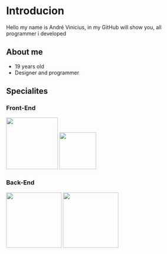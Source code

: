 # Introducion
Hello my name is André Vinicius, in my GitHub will show you, all programmer i developed</br>

## About me 
 - 19 years old
 - Designer and programmer


## Specialites
### Front-End

<div id="spe1">
  <img src="https://upload.wikimedia.org/wikipedia/commons/thumb/6/61/HTML5_logo_and_wordmark.svg/800px-HTML5_logo_and_wordmark.svg.png" width="140">
  <img src="https://logodownload.org/wp-content/uploads/2017/04/css-3-logo.png" width="100">
</div>


### Back-End
<div id="spe1">
  <img src="https://imgs.search.brave.com/hK6LRJsq0mE16VdFOX9yd5PZQ4ScZqBZA6h45T0Matk/rs:fit:860:0:0/g:ce/aHR0cHM6Ly9sb2dv/c3BuZy5vcmcvZG93/bmxvYWQvamF2YS9s/b2dvLWphdmEtNDA5/Ni5wbmc" width="150">
  <img src="https://www.logo.wine/a/logo/MySQL/MySQL-Logo.wine.svg" width="150">
</div>
